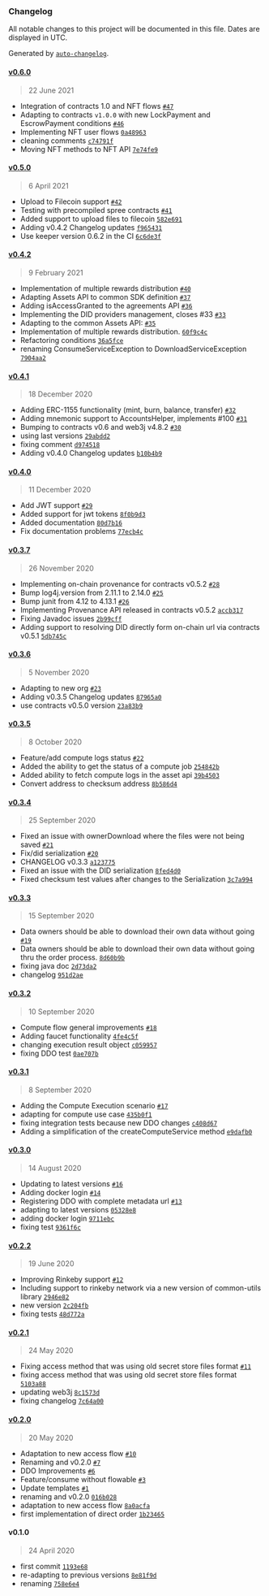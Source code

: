 ### Changelog

All notable changes to this project will be documented in this file. Dates are displayed in UTC.

Generated by [`auto-changelog`](https://github.com/CookPete/auto-changelog).

#### [v0.6.0](https://github.com/nevermined-io/sdk-java/compare/v0.5.0...v0.6.0)

> 22 June 2021

- Integration of contracts 1.0 and NFT flows [`#47`](https://github.com/nevermined-io/sdk-java/pull/47)
- Adapting to contracts `v1.0.0` with new LockPayment and EscrowPayment conditions [`#46`](https://github.com/nevermined-io/sdk-java/pull/46)
- Implementing NFT user flows [`0a48963`](https://github.com/nevermined-io/sdk-java/commit/0a4896370e9bac7a51061f9a8a8e85870792a37f)
- cleaning comments [`c74791f`](https://github.com/nevermined-io/sdk-java/commit/c74791fc9850bb2385a96f15936f78beeb2b50aa)
- Moving NFT methods to NFT API [`7e74fe9`](https://github.com/nevermined-io/sdk-java/commit/7e74fe997433adce4edc5b13518011015098d22c)

#### [v0.5.0](https://github.com/nevermined-io/sdk-java/compare/v0.4.2...v0.5.0)

> 6 April 2021

- Upload to Filecoin support [`#42`](https://github.com/nevermined-io/sdk-java/pull/42)
- Testing with precompiled spree contracts [`#41`](https://github.com/nevermined-io/sdk-java/pull/41)
- Added support to upload files to filecoin [`582e691`](https://github.com/nevermined-io/sdk-java/commit/582e691236538d8f5b3ce95365c046145651203f)
- Adding v0.4.2 Changelog updates [`f965431`](https://github.com/nevermined-io/sdk-java/commit/f965431a82471e38596b53601f9789fe9b23b44b)
- Use keeper version 0.6.2 in the CI [`6c6de3f`](https://github.com/nevermined-io/sdk-java/commit/6c6de3f335401c8fdafcab1e9934989a37cf935e)

#### [v0.4.2](https://github.com/nevermined-io/sdk-java/compare/v0.4.1...v0.4.2)

> 9 February 2021

- Implementation of multiple rewards distribution [`#40`](https://github.com/nevermined-io/sdk-java/pull/40)
- Adapting Assets API to common SDK definition [`#37`](https://github.com/nevermined-io/sdk-java/pull/37)
- Adding isAccessGranted to the agreements API [`#36`](https://github.com/nevermined-io/sdk-java/pull/36)
- Implementing the DID providers management, closes #33 [`#33`](https://github.com/nevermined-io/sdk-java/issues/33)
- Adapting to the common Assets API: [`#35`](https://github.com/nevermined-io/sdk-java/issues/35)
- Implementation of multiple rewards distribution. [`60f9c4c`](https://github.com/nevermined-io/sdk-java/commit/60f9c4cb19537b288ebe8c70a23c998391499d2e)
- Refactoring conditions [`36a5fce`](https://github.com/nevermined-io/sdk-java/commit/36a5fce6c30f19f5b1af6d2040ad701961c17eca)
- renaming ConsumeServiceException to DownloadServiceException [`7904aa2`](https://github.com/nevermined-io/sdk-java/commit/7904aa2503e7963542a981419d83aacb811b34c2)

#### [v0.4.1](https://github.com/nevermined-io/sdk-java/compare/v0.4.0...v0.4.1)

> 18 December 2020

- Adding ERC-1155 functionality (mint, burn, balance, transfer) [`#32`](https://github.com/nevermined-io/sdk-java/pull/32)
- Adding mnemonic support to AccountsHelper, implements #100 [`#31`](https://github.com/nevermined-io/sdk-java/pull/31)
- Bumping to contracts v0.6 and web3j v4.8.2 [`#30`](https://github.com/nevermined-io/sdk-java/pull/30)
- using last versions [`29abdd2`](https://github.com/nevermined-io/sdk-java/commit/29abdd25019e59ad06f4c3ae2602fa312a39be58)
- fixing comment [`d974518`](https://github.com/nevermined-io/sdk-java/commit/d974518714bd9c1c6f9b40d9576d8ffa00f38e9b)
- Adding v0.4.0 Changelog updates [`b10b4b9`](https://github.com/nevermined-io/sdk-java/commit/b10b4b91691a3091abe4029ca882968cc9b75097)

#### [v0.4.0](https://github.com/nevermined-io/sdk-java/compare/v0.3.7...v0.4.0)

> 11 December 2020

- Add JWT support [`#29`](https://github.com/nevermined-io/sdk-java/pull/29)
- Added support for jwt tokens [`8f0b9d3`](https://github.com/nevermined-io/sdk-java/commit/8f0b9d329a9e3dc49b693b236873d8cf5d08bad9)
- Added documentation [`80d7b16`](https://github.com/nevermined-io/sdk-java/commit/80d7b160dd2500df23680426376c0fe6cddcf90b)
- Fix documentation problems [`77ecb4c`](https://github.com/nevermined-io/sdk-java/commit/77ecb4c87b4c2e3273b2ab3edef6f8fb4af25c2c)

#### [v0.3.7](https://github.com/nevermined-io/sdk-java/compare/v0.3.6...v0.3.7)

> 26 November 2020

- Implementing on-chain provenance for contracts v0.5.2 [`#28`](https://github.com/nevermined-io/sdk-java/pull/28)
- Bump log4j.version from 2.11.1 to 2.14.0 [`#25`](https://github.com/nevermined-io/sdk-java/pull/25)
- Bump junit from 4.12 to 4.13.1 [`#26`](https://github.com/nevermined-io/sdk-java/pull/26)
- Implementing Provenance API released in contracts v0.5.2 [`accb317`](https://github.com/nevermined-io/sdk-java/commit/accb31713e76c396297022125a3f465d6fef37df)
- Fixing Javadoc issues [`2b99cff`](https://github.com/nevermined-io/sdk-java/commit/2b99cff76f1ba0e24ceafaa64ca624ba1320e9d2)
- Adding support to resolving DID directly form on-chain url via contracts v0.5.1 [`5db745c`](https://github.com/nevermined-io/sdk-java/commit/5db745c9a3697beb9980a1f58c0d4e92101b74ac)

#### [v0.3.6](https://github.com/nevermined-io/sdk-java/compare/v0.3.5...v0.3.6)

> 5 November 2020

- Adapting to new org [`#23`](https://github.com/nevermined-io/sdk-java/pull/23)
- Adding v0.3.5 Changelog updates [`87965a0`](https://github.com/nevermined-io/sdk-java/commit/87965a07e864538eae49d70c5eb939b222d258e2)
- use contracts v0.5.0 version [`23a83b9`](https://github.com/nevermined-io/sdk-java/commit/23a83b97727113f6701f40295df425ccaddef478)

#### [v0.3.5](https://github.com/nevermined-io/sdk-java/compare/v0.3.4...v0.3.5)

> 8 October 2020

- Feature/add compute logs status [`#22`](https://github.com/nevermined-io/sdk-java/pull/22)
- Added the ability to get the status of a compute job [`254842b`](https://github.com/nevermined-io/sdk-java/commit/254842bdc725e57b14268235f6108eb1d4de4fbf)
- Added ability to fetch compute logs in the asset api [`39b4503`](https://github.com/nevermined-io/sdk-java/commit/39b4503036e3f949f0d0a0669117aba12de90096)
- Convert address to checksum address [`8b586d4`](https://github.com/nevermined-io/sdk-java/commit/8b586d4c04934956611fb2ebfefcc3958913a372)

#### [v0.3.4](https://github.com/nevermined-io/sdk-java/compare/v0.3.3...v0.3.4)

> 25 September 2020

- Fixed an issue with ownerDownload where the files were not being saved [`#21`](https://github.com/nevermined-io/sdk-java/pull/21)
- Fix/did serialization [`#20`](https://github.com/nevermined-io/sdk-java/pull/20)
- CHANGELOG v0.3.3 [`a123775`](https://github.com/nevermined-io/sdk-java/commit/a123775d8798aae6c2c8a33a82dfc5358a7ac1b2)
- Fixed an issue with the DID serialization [`8fed4d0`](https://github.com/nevermined-io/sdk-java/commit/8fed4d04ceb2d018e726d68d53a9b93374411b8b)
- Fixed checksum test values after changes to the Serialization [`3c7a994`](https://github.com/nevermined-io/sdk-java/commit/3c7a994cb3495383a53cdd310d65f51a1e9258fa)

#### [v0.3.3](https://github.com/nevermined-io/sdk-java/compare/v0.3.2...v0.3.3)

> 15 September 2020

- Data owners should be able to download their own data without going  [`#19`](https://github.com/nevermined-io/sdk-java/pull/19)
- Data owners should be able to download their own data without going thru the order process. [`8d60b9b`](https://github.com/nevermined-io/sdk-java/commit/8d60b9b3935b877fe1e96acebd8b91db86c1d9b4)
- fixing java doc [`2d73da2`](https://github.com/nevermined-io/sdk-java/commit/2d73da25c20d8796cee30d0f51e977f52416008f)
- changelog [`951d2ae`](https://github.com/nevermined-io/sdk-java/commit/951d2aebc611d16ffb9158560f4cc87068065df4)

#### [v0.3.2](https://github.com/nevermined-io/sdk-java/compare/v0.3.1...v0.3.2)

> 10 September 2020

- Compute flow general improvements [`#18`](https://github.com/nevermined-io/sdk-java/pull/18)
- Adding faucet functionality [`4fe4c5f`](https://github.com/nevermined-io/sdk-java/commit/4fe4c5f5a29031143f51c05ba7d28771e8b8dd38)
- changing execution result object [`c059957`](https://github.com/nevermined-io/sdk-java/commit/c059957f88517f4de29bfc08a98de3391402dd50)
- fixing DDO test [`0ae707b`](https://github.com/nevermined-io/sdk-java/commit/0ae707b181f6ac0aca33b7ed586125f298b9c627)

#### [v0.3.1](https://github.com/nevermined-io/sdk-java/compare/v0.3.0...v0.3.1)

> 8 September 2020

- Adding the Compute Execution scenario [`#17`](https://github.com/nevermined-io/sdk-java/pull/17)
- adapting for compute use case [`435b0f1`](https://github.com/nevermined-io/sdk-java/commit/435b0f1794f3b142b5aa6152c6792e6cbe1b7ab6)
- fixing integration tests because new DDO changes [`c408d67`](https://github.com/nevermined-io/sdk-java/commit/c408d67407aa6d057e73181f734a2b07a76a326d)
- Adding a simplification of the createComputeService method [`e9dafb0`](https://github.com/nevermined-io/sdk-java/commit/e9dafb0f32e7957ec0a6302949c66af75b3c862f)

#### [v0.3.0](https://github.com/nevermined-io/sdk-java/compare/v0.2.2...v0.3.0)

> 14 August 2020

- Updating to latest versions [`#16`](https://github.com/nevermined-io/sdk-java/pull/16)
- Adding docker login [`#14`](https://github.com/nevermined-io/sdk-java/pull/14)
- Registering DDO with complete metadata url [`#13`](https://github.com/nevermined-io/sdk-java/pull/13)
- adapting to latest versions [`05328e8`](https://github.com/nevermined-io/sdk-java/commit/05328e840e11fed6b49725305ba6d317fd9d6273)
- adding docker login [`9711ebc`](https://github.com/nevermined-io/sdk-java/commit/9711ebc7f663733f3bf0a66eb24647ed7b7bdbf0)
- fixing test [`9361f6c`](https://github.com/nevermined-io/sdk-java/commit/9361f6cc15c060f8fbf371d9a156a9e8d72e957f)

#### [v0.2.2](https://github.com/nevermined-io/sdk-java/compare/v0.2.1...v0.2.2)

> 19 June 2020

- Improving Rinkeby support [`#12`](https://github.com/nevermined-io/sdk-java/pull/12)
- Including support to rinkeby network via a new version of common-utils library [`2946e82`](https://github.com/nevermined-io/sdk-java/commit/2946e82e9415ff8c1e45af1eb0965cbd529e5aee)
- new version [`2c204fb`](https://github.com/nevermined-io/sdk-java/commit/2c204fb676ef0161e6b5477b948b76c464eedc47)
- fixing tests [`48d772a`](https://github.com/nevermined-io/sdk-java/commit/48d772a7e62a3d06c402c54fc5cda7e6b5eadd04)

#### [v0.2.1](https://github.com/nevermined-io/sdk-java/compare/v0.2.0...v0.2.1)

> 24 May 2020

- Fixing access method that was using old secret store files format [`#11`](https://github.com/nevermined-io/sdk-java/pull/11)
- fixing access method that was using old secret store files format [`5103a88`](https://github.com/nevermined-io/sdk-java/commit/5103a88ceb49856a840eb74aade06b1c1507214b)
- updating web3j [`8c1573d`](https://github.com/nevermined-io/sdk-java/commit/8c1573d1dde3361f233cf025a2e94625cb4e7bd4)
- fixing changelog [`7c64a00`](https://github.com/nevermined-io/sdk-java/commit/7c64a00afc8cae146bbb10a233380a524f6122f4)

#### [v0.2.0](https://github.com/nevermined-io/sdk-java/compare/v0.1.0...v0.2.0)

> 20 May 2020

- Adaptation to new access flow [`#10`](https://github.com/nevermined-io/sdk-java/pull/10)
- Renaming and v0.2.0 [`#7`](https://github.com/nevermined-io/sdk-java/pull/7)
- DDO Improvements [`#6`](https://github.com/nevermined-io/sdk-java/pull/6)
- Feature/consume without flowable [`#3`](https://github.com/nevermined-io/sdk-java/pull/3)
- Update templates [`#1`](https://github.com/nevermined-io/sdk-java/pull/1)
- renaming and v0.2.0 [`016b028`](https://github.com/nevermined-io/sdk-java/commit/016b0281bba51a9b806e63ee5655bd5b2479e32d)
- adaptation to new access flow [`8a0acfa`](https://github.com/nevermined-io/sdk-java/commit/8a0acfac60563771855752bff04ca2b78e4cffb6)
- first implementation of direct order [`1b23465`](https://github.com/nevermined-io/sdk-java/commit/1b234657d95f3d4ade2326e6f96ca71324cd2059)

#### v0.1.0

> 24 April 2020

- first commit [`1193e68`](https://github.com/nevermined-io/sdk-java/commit/1193e68758b49621c3fac9156b18ecde2abe0a2c)
- re-adapting to previous versions [`8e81f9d`](https://github.com/nevermined-io/sdk-java/commit/8e81f9d68212b152a6a1fc389c869cfc0e2c394c)
- renaming [`758e6e4`](https://github.com/nevermined-io/sdk-java/commit/758e6e41e4ec1c679468bfe42ed6ba0afdc44557)
